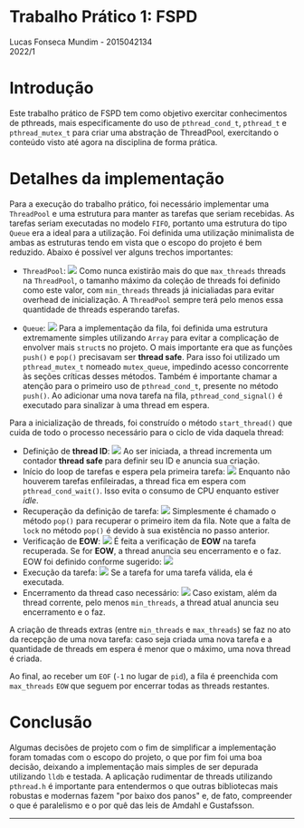 # Trabalho Prático 1: FSPD
Lucas Fonseca Mundim - 2015042134\
2022/1

# Introdução

Este trabalho prático de FSPD tem como objetivo exercitar conhecimentos de pthreads, mais especificamente do uso de `pthread_cond_t`, `pthread_t` e `pthread_mutex_t` para criar uma abstração de ThreadPool, exercitando o conteúdo visto até agora na disciplina de forma prática.

# Detalhes da implementação

Para a execução do trabalho prático, foi necessário implementar uma `ThreadPool` e uma estrutura para manter as tarefas que seriam recebidas. As tarefas seriam executadas no modelo `FIFO`, portanto uma estrutura do tipo `Queue` era a ideal para a utilização. Foi definida uma utilização minimalista de ambas as estruturas tendo em vista que o escopo do projeto é bem reduzido. Abaixo é possível ver alguns trechos importantes:

* `ThreadPool`:
![](carbon/prog.c-2022-05-19-15-28-49.png)
Como nunca existirão mais do que `max_threads` threads na `ThreadPool`, o tamanho máximo da coleção de threads foi definido como este valor, com `min_threads` threads já inicialiadas para evitar overhead de inicialização. A `ThreadPool` sempre terá pelo menos essa quantidade de threads esperando tarefas.

* `Queue`:
![](carbon/prog.c-2022-05-19-15-38-23.png)
Para a implementação da fila, foi definida uma estrutura extremamente simples utilizando `Array` para evitar a complicação de envolver mais `struct`s no projeto. O mais importante era que as funções `push()` e `pop()` precisavam ser **thread safe**. Para isso foi utilizado um `pthread_mutex_t` nomeado `mutex_queue`, impedindo acesso concorrente às seções críticas desses métodos. Também é importante chamar a atenção para o primeiro uso de `pthread_cond_t`, presente no método `push()`. Ao adicionar uma nova tarefa na fila, `pthread_cond_signal()` é executado para sinalizar à uma thread em espera.

Para a inicialização de threads, foi construído o método `start_thread()` que cuida de todo o processo necessário para o ciclo de vida daquela thread:
* Definição de **thread ID**:
![](carbon/prog.c-2022-05-19-15-43-25.png)
Ao ser iniciada, a thread incrementa um contador **thread safe** para definir seu ID e anuncia sua criação.
* Início do loop de tarefas e espera pela primeira tarefa:
![](carbon/prog.c-2022-05-19-15-44-58.png)
Enquanto não houverem tarefas enfileiradas, a thread fica em espera com `pthread_cond_wait()`. Isso evita o consumo de CPU enquanto estiver _idle_.
* Recuperação da definição de tarefa:
![](carbon/prog.c-2022-05-19-15-45-12.png)
Simplesmente é chamado o método `pop()` para recuperar o primeiro item da fila. Note que a falta de `lock` no método `pop()` é devido à sua existência no passo anterior.
* Verificação de **EOW**:
![](carbon/prog.c-2022-05-19-15-45-29.png)
É feita a verificação de **EOW** na tarefa recuperada. Se for **EOW**, a thread anuncia seu encerramento e o faz. EOW foi definido conforme sugerido:
![](carbon/prog.c-2022-05-19-15-50-20.png)
* Execução da tarefa:
![](carbon/prog.c-2022-05-19-15-45-38.png)
Se a tarefa for uma tarefa válida, ela é executada.
* Encerramento da thread caso necessário:
![](carbon/prog.c-2022-05-19-15-46-10.png)
Caso existam, além da thread corrente, pelo menos `min_threads`, a thread atual anuncia seu encerramento e o faz.

A criação de threads extras (entre `min_threads` e `max_threads`) se faz no ato da recepção de uma nova tarefa: caso seja criada uma nova tarefa e a quantidade de threads em espera é menor que o máximo, uma nova thread é criada.

Ao final, ao receber um `EOF` (`-1` no lugar de `pid`), a fila é preenchida com `max_threads` `EOW` que seguem por encerrar todas as threads restantes.

# Conclusão

Algumas decisões de projeto com o fim de simplificar a implementação foram tomadas com o escopo do projeto, o que por fim foi uma boa decisão, deixando a implementação mais simples de ser depurada utilizando `lldb` e testada. A aplicação rudimentar de threads utilizando `pthread.h` é importante para entendermos o que outras bibliotecas mais robustas e modernas fazem "por baixo dos panos" e, de fato, compreender o que é paralelismo e o por quê das leis de Amdahl e Gustafsson.

---